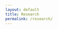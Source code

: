 ```yaml
---
layout: default
title: Research
permalink: /research/
---
```



<script src="https://bibbase.org/show?bib=https%3A%2F%2Fbibbase.org%2Fnetwork%2Ffiles%2FXZzfNpTkAYNHju7h8&noBootstrap=1&jsonp=1"></script>

<!--# Publications

Abelson, J., Kirschbaum, C., Herman, J., Skaza, J., & Sanchez, B. (2019). Daily diurnal salivary curves: Are they too noisy to be useful?. *Psychoneuroendocrinology*, 107, 51.
[Link](https://www.researchgate.net/publication/334532366_Daily_diurnal_salivary_curves_Are_they_too_noisy_to_be_useful)

Mayer, S., Abelson, J., Briggs, H., Skaza, J., Kirschbaum, C., & Stalder, T. (2019). How does hair cortisol assessment correspond to saliva measures and to lab-based probes of HPA axis regulatory function?. *Psychoneuroendocrinology*, 107, 50–51. 
[Link](https://www.researchgate.net/publication/334532237_How_does_hair_cortisol_assessment_correspond_to_saliva_measures_and_to_lab-based_probes_of_HPA_axis_regulatory_function)

Abelson, J., Sanchez, B., Zhang, X., Liberzon, I., Briggs, H., & Skaza, J. (2019). Does salivary cortisol reflect key regulatory control aspects HPA axis functioning in healthy humans?. *Psychoneuroendocrinology*, 107, 50.
[Link](https://www.researchgate.net/publication/334525890_Does_salivary_cortisol_reflect_key_regulatory_control_aspects_HPA_axis_functioning_in_healthy_humans)

Wang, J., Fox, I., Skaza, J., Linck, N., Singh, S., & Wiens, J. (2018). The advantage of doubling: A deep reinforcement learning approach to studying the double team in the NBA. *MIT Sloan Sports Analytics Conference*
[Link](https://arxiv.org/abs/1803.02940)

Skaza, J., & Blais, B. (2017). Modeling the infectiousness of Twitter hashtags. *Physica A: Statistical Mechanics and its Applications*, 465, 289–296.
[Link](http://dx.doi.org/10.1016/j.physa.2016.08.038),
[Preprint](http://arxiv.org/abs/1603.00074)

Beaudin, L., & Skaza, J. (2015). Measuring the total impact of demographic and behavioural factors on the risk of obesity accounting for the depression status: a structural model approach using new BMI. *Applied Economics*, 47(55), 6041–6053.
[Link](http://www.tandfonline.com/eprint/QUuqdIWAicuGi2EeEmBF/full)
Building upon previous studies that highlight considerable overlap in the influential factors of both obesity and depression, we employ a structural model to investigate the direct and indirect impacts of behavioural and demographic factors on obesity. We use new body mass index (BMI) to calculate the obesity status and find a significant relationship between an individual’s depression status and his/her obesity status. The results and simulations imply that demographic and behavioural factors can significantly influence the obesity status both directly and indirectly through their impact on depression. Therefore, this study suggests that models which do not account for these various pathways of influence are most likely misrepresenting the impact of these factors on obesity.

Skaza, J., & Blais, B. (2013). The relationship between economic growth and environmental degradation: exploring models and questioning the existence of an environmental Kuznets curve. *The Center for Global and Economic Studies at Bryant University Working Paper*(2013-05).
[Link](http://papers.ssrn.com/sol3/papers.cfm?abstract_id=2346173)


# Presentations

Bryant 10 tips for graduating seniors and Double Teaming

Skaza, J. (2017). Git/GitHub Guide. In *Biostatistics for Social Impact Group*, University of Michigan, Ann Arbor, MI   
[Slides](/assets/git-slash-github.pdf)

Skaza, J. (2016). Technical Typesetting: An Overview of LaTeX. In *University of Michigan Biostatistics Student Association Computing Workshop Series*, Ann Arbor, MI  
[Slides](/assets/technical-typesetting.pdf)

Skaza, J. and Blais, B. (2015). Mathematical modeling of trending topics on Twitter. In *Bryant University Honors Colloquium*, Smithfield, RI  
[Slides](/assets/twitter-modeling.pdf)
<a href="https://www.youtube.com/watch?v=4jsj-F8uP1E">Video</a>

Skaza, J. (2014). Quantifying the impact of switch-hitting. In *Sabermetrics, Scouting, and the Science of Baseball*, Boston, MA  
[Poster](/assets/quantifying-switch-hitting.pdf)

Eichmann, V., Fischer-Messier, B., Pernia, A., and Skaza, J. (2014). *Does Earth have a limited carrying capacity?* In Bryant University REDay, Smithfield, RI

Skaza, J. and Blais, B. (2014). The relationship between environmental degradation and
economic growth: exploring models and questioning the existence of an Environmental Kuznets
Curve. In *Bryant University REDay*, Smithfield, RI

Skaza, J. (2014). Socioeconomic determinants of obesity in the United States. In *Bryant University REDay*, Smithfield, RI

Skaza, J. and Blais, B. (2014). The relationship between environmental degradation and
economic growth: exploring models and questioning the existence of an Environmental Kuznets
Curve. In *Issues in Political Economy at Eastern Economic Association’s Annual Meetings*, Boston, MA  
[Slides](/assets/kuznets.pdf)

-->
